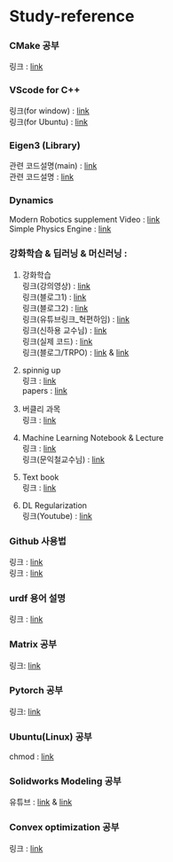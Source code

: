 # Study-reference

### CMake 공부
링크 : [link](https://www.tuwlab.com/index.php?mid=ece&category=7074)

### VScode for C++ 
링크(for window) : [link](https://velog.io/@youhyeoneee/%ED%99%98%EA%B2%BD-%EC%84%A4%EC%A0%95-VS-Code-%EC%97%90%EC%84%9C-CC-%EC%BD%94%EB%94%A9-%ED%99%98%EA%B2%BD-%EA%B5%AC%EC%B6%95%ED%95%98%EA%B8%B0-Windows)\
링크(for Ubuntu) : [link](https://swiftcam.tistory.com/388)

### Eigen3 (Library)
관련 코드설명(main) : [link](https://runebook.dev/ko/docs/eigen3/-index-)\
관련 코드설명 : [link](https://runebook.dev/ko/docs/eigen3/group__quickrefpage) 

### Dynamics
Modern Robotics supplement Video : [link](https://modernrobotics.northwestern.edu/nu-gm-book-resource/introduction-autoplay/#department)\
Simple Physics Engine : [link](http://www.ode.org/ode-userguide-021107.html)

### 강화학습 & 딥러닝 & 머신러닝 :
1. 강화학습 \
링크(강의영상) : [link](https://www.youtube.com/watch?v=2pWv7GOvuf0&list=PLqYmG7hTraZDM-OYHWgPebj2MfCFzFObQ&ab_channel=DeepMind)\
링크(블로그1) : [link](https://daeson.tistory.com/category/Reinforcement%20Learning)\
링크(블로그2) : [link](https://sumniya.tistory.com/2)\
링크(유튜브링크_혁편하임) : [link](https://www.youtube.com/watch?v=cvctS4xWSaU&list=PL_iJu012NOxehE8fdF9me4TLfbdv3ZW8g&index=1)\
링크(신하용 교수님) : [link](https://kooc.kaist.ac.kr/reinforcement)\
링크(실제 코드) : [link](https://github.com/dennybritz/reinforcement-learning)\
링크(블로그/TRPO) : [link](https://hiddenbeginner.github.io/rl/2022/09/18/trpo.html) & [link](https://rlwithme.tistory.com/6)

3. spinnig up \
링크 : [link](https://spinningup.openai.com/en/latest/spinningup/rl_intro.html)\
papers : [link](https://spinningup.openai.com/en/latest/spinningup/keypapers.html)

4. 버클리 과목 \
링크 : [link](https://rail.eecs.berkeley.edu/deeprlcourse/)

5. Machine Learning Notebook & Lecture \
링크 : [link](https://calvinfeng.gitbook.io/machine-learning-notebook/supervised-learning/recurrent-neural-network/long_short_term_memory)\
링크(문익철교수님) : [link](https://kooc.kaist.ac.kr/machinelearning1_17)

6. Text book \
링크 : [link](https://web.stanford.edu/class/psych209/Readings/SuttonBartoIPRLBook2ndEd.pdf)

7. DL Regularization \
링크(Youtube) : [link](https://www.youtube.com/watch?v=pJCcGK5omhE&t=21s)

### Github 사용법
링크 : [link](https://backlog.com/git-tutorial/kr/)\
링크 : [link](https://jayeon8282.tistory.com/4)

### urdf 용어 설명
링크 : [link](http://wiki.ros.org/urdf/XML)

### Matrix 공부 
링크: [link](https://www.math.uwaterloo.ca/~hwolkowi/matrixcookbook.pdf)

### Pytorch 공부
링크: [link](https://gaussian37.github.io/dl-pytorch-snippets/)

### Ubuntu(Linux) 공부
chmod : [link](https://recipes4dev.tistory.com/175)

### Solidworks Modeling 공부
유튜브 : [link](https://www.youtube.com/watch?v=1_I0vJlumNw&list=PLQ2qPc8jRj4Pei8QThexFRA4QF7_J_Qx5) & [link](https://www.youtube.com/watch?v=oql6o_2hZJA&list=PLQ2qPc8jRj4NFaOFiY91TW9LYZHYEgVtv)

### Convex optimization 공부
링크 : [link](https://convex-optimization-for-all.github.io/)
